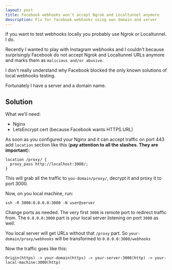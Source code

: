 ```yaml
---
layout: post
title: Facebook webhooks won't accept Ngrok and Localtunnel anymore
description: Fix for facebook webhooks using own domain and server
---
```


If you want to test webhooks locally you probably use Ngrok or Localtunnel. I do.

Recently I wanted to play with Instagram webhooks and I couldn't because surprisingly
Facebook do not accept Ngrok and Localtunnel URLs anymore and marks them as
`malicious and/or abusive`.

I don't really understand why Facebook blocked the only known solutions of local webhooks testing.

Fortunately I have a server and a domain name.

## Solution

What we'll need:

- Nginx
- LetsEncrypt cert (because Facebook wants HTTPS URL)

As soon as you configured your Nginx and it can accept traffic on port 443
add `location` section like this (**pay attention to all the slashes. They are important**):

```
location /proxy/ {
  proxy_pass http://localhost:3000/;
}
```

This will grab all the traffic to `you-domain/proxy/`, decrypt it and proxy it to port 3000.

Now, on you local machine, run:

```
ssh -R 3000:0.0.0.0:3000 -N user@server
```

Change ports as needed. The very first `3000` is remote port to redirect traffic from.
The `0.0.0.0:3000` part is your local server listening on port `3000` as well.

You local server will get URLs without that `/proxy` part.
So `your-domain/proxy/webhooks` will be transformed to `0.0.0.0:3000/webhooks`

Now the traffic goes like this:

`Origin(https) -> your-domain(https) -> your-server:3000(http) -> your-local-machine:3000(http)`
